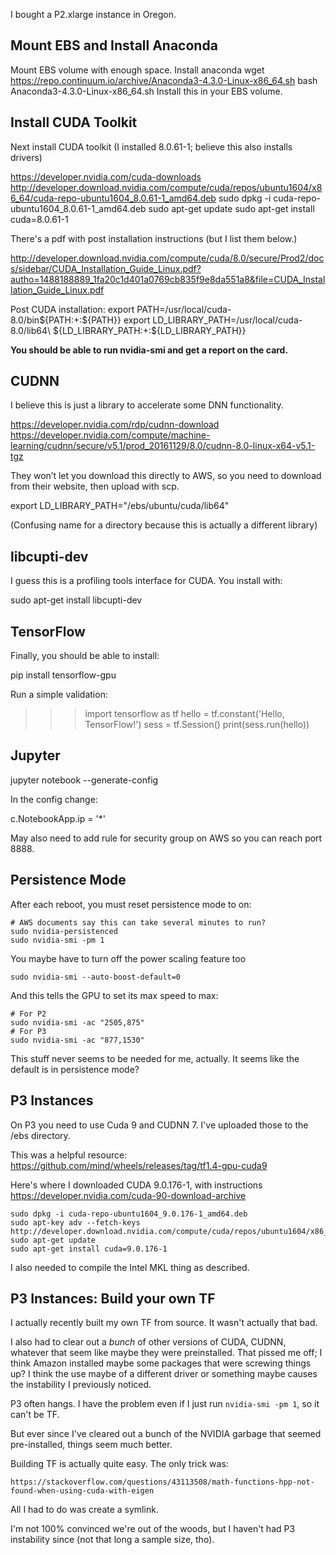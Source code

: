 I bought a P2.xlarge instance in Oregon.

## Mount EBS and Install Anaconda

Mount EBS volume with enough space.
Install anaconda
wget https://repo.continuum.io/archive/Anaconda3-4.3.0-Linux-x86_64.sh
bash Anaconda3-4.3.0-Linux-x86_64.sh
Install this in your EBS volume.

## Install CUDA Toolkit

Next install CUDA toolkit (I installed 8.0.61-1; believe this also
installs drivers)

https://developer.nvidia.com/cuda-downloads
http://developer.download.nvidia.com/compute/cuda/repos/ubuntu1604/x86_64/cuda-repo-ubuntu1604_8.0.61-1_amd64.deb
sudo dpkg -i cuda-repo-ubuntu1604_8.0.61-1_amd64.deb
sudo apt-get update
sudo apt-get install cuda=8.0.61-1

There's a pdf with post installation instructions (but I list them
below.)

http://developer.download.nvidia.com/compute/cuda/8.0/secure/Prod2/docs/sidebar/CUDA_Installation_Guide_Linux.pdf?autho=1488188889_1fa20c1d401a0769cb835f9e8da551a8&file=CUDA_Installation_Guide_Linux.pdf

Post CUDA installation:
export PATH=/usr/local/cuda-8.0/bin${PATH:+:${PATH}}
export LD_LIBRARY_PATH=/usr/local/cuda-8.0/lib64\ ${LD_LIBRARY_PATH:+:${LD_LIBRARY_PATH}}

**You should be able to run nvidia-smi and get a report on the card.**

## CUDNN

I believe this is just a library to accelerate some DNN functionality.

https://developer.nvidia.com/rdp/cudnn-download
https://developer.nvidia.com/compute/machine-learning/cudnn/secure/v5.1/prod_20161129/8.0/cudnn-8.0-linux-x64-v5.1-tgz

They won’t let you download this directly to AWS, so you need to
download from their website, then upload with scp.

export LD_LIBRARY_PATH="/ebs/ubuntu/cuda/lib64"

(Confusing name for a directory because this is actually a different
library)

## libcupti-dev

I guess this is a profiling tools interface for CUDA. You install with:

sudo apt-get install libcupti-dev

## TensorFlow

Finally, you should be able to install:

pip install tensorflow-gpu

Run a simple validation:
>>> import tensorflow as tf
>>> hello = tf.constant('Hello, TensorFlow!')
>>> sess = tf.Session()
>>> print(sess.run(hello))

## Jupyter

jupyter notebook --generate-config

In the config change:

c.NotebookApp.ip = '*'

May also need to add rule for security group on AWS so you can reach
port 8888.

## Persistence Mode

After each reboot, you must reset persistence mode to on:

    # AWS documents say this can take several minutes to run?
    sudo nvidia-persistenced
    sudo nvidia-smi -pm 1


You maybe have to turn off the power scaling feature too

    sudo nvidia-smi --auto-boost-default=0

And this tells the GPU to set its max speed to max:

    # For P2
    sudo nvidia-smi -ac "2505,875"
    # For P3
    sudo nvidia-smi -ac "877,1530"

This stuff never seems to be needed for me, actually. It seems like
the default is in persistence mode?

## P3 Instances

On P3 you need to use Cuda 9 and CUDNN 7. I've uploaded those to the
/ebs directory.

This was a helpful resource:
    https://github.com/mind/wheels/releases/tag/tf1.4-gpu-cuda9

Here's where I downloaded CUDA 9.0.176-1, with instructions
https://developer.nvidia.com/cuda-90-download-archive

    sudo dpkg -i cuda-repo-ubuntu1604_9.0.176-1_amd64.deb
    sudo apt-key adv --fetch-keys http://developer.download.nvidia.com/compute/cuda/repos/ubuntu1604/x86_64/7fa2af80.pub
    sudo apt-get update
    sudo apt-get install cuda=9.0.176-1

I also needed to compile the Intel MKL thing as described.

## P3 Instances: Build your own TF

I actually recently built my own TF from source. It wasn't actually
that bad.

I also had to clear out a *bunch* of other versions of CUDA, CUDNN,
whatever that seem like maybe they were preinstalled. That pissed me
off; I think Amazon installed maybe some packages that were screwing
things up? I think the use maybe of a different driver or something
maybe causes the instability I previously noticed.

P3 often hangs. I have the problem even if I just run `nvidia-smi -pm
1`, so it can't be TF.

But ever since I've cleared out a bunch of the NVIDIA garbage that
seemed pre-installed, things seem much better.

Building TF is actually quite easy. The only trick was:

    https://stackoverflow.com/questions/43113508/math-functions-hpp-not-found-when-using-cuda-with-eigen

All I had to do was create a symlink.

I'm not 100% convinced we're out of the woods, but I haven't had P3
instability since (not that long a sample size, tho).
